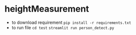 # heightMeasurement

* to download requirement `pip install -r requirements.txt`
* to run file `cd test` `streamlit run person_detect.py`